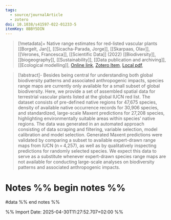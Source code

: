 ```yaml
---
tags:
  - source/journalArticle
  - zotero
doi: 10.1038/s41597-022-01233-5
itemKey: 8BBY5DIN
---
```

>[!metadata]+
> Native range estimates for red-listed vascular plants
> [[Borgelt, Jan]], [[Sicacha-Parada, Jorge]], [[Skarpaas, Olav]], [[Verones, Francesca]], 
> [[Scientific Data]] (2022)
> [[Biodiversity]], [[biogeography]], [[Sustainability]], [[Data publication and archiving]], [[Ecological modelling]], 
> [Online link](https://www.nature.com/articles/s41597-022-01233-5), [Zotero Item](zotero://select/library/items/8BBY5DIN), [Local pdf](file://C:/Users/aburg/Documents/references/zotero/storage/C9NT6BBZ/Borgelt2022_Nativerange.pdf), 

>[!abstract]-
>Besides being central for understanding both global biodiversity patterns and associated anthropogenic impacts, species range maps are currently only available for a small subset of global biodiversity. Here, we provide a set of assembled spatial data for terrestrial vascular plants listed at the global IUCN red list. The dataset consists of pre-defined native regions for 47,675 species, density of available native occurrence records for 30,906 species, and standardized, large-scale Maxent predictions for 27,208 species, highlighting environmentally suitable areas within species’ native regions. The data was generated in an automated approach consisting of data scraping and filtering, variable selection, model calibration and model selection. Generated Maxent predictions were validated by comparing a subset to available expert-drawn range maps from IUCN (n = 4,257), as well as by qualitatively inspecting predictions for randomly selected species. We expect this data to serve as a substitute whenever expert-drawn species range maps are not available for conducting large-scale analyses on biodiversity patterns and associated anthropogenic impacts.

# Notes %% begin notes %%
#data
%% end notes %%




%% Import Date: 2025-04-30T11:27:52.707+02:00 %%
